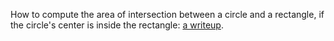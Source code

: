 How to compute the area of intersection between a circle and a rectangle,
if the circle's center is inside the rectangle:
[a writeup](https://petrelharp.github.io/circle_rectangle_intersection/).
